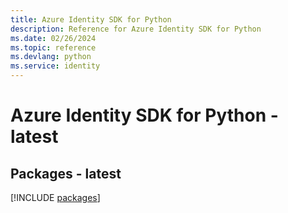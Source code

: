 ```yaml
---
title: Azure Identity SDK for Python
description: Reference for Azure Identity SDK for Python
ms.date: 02/26/2024
ms.topic: reference
ms.devlang: python
ms.service: identity
---
```

# Azure Identity SDK for Python - latest
## Packages - latest
[!INCLUDE [packages](identity-index.md)]